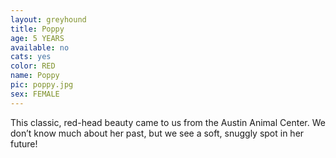 ```yaml
---
layout: greyhound
title: Poppy
age: 5 YEARS
available: no
cats: yes
color: RED
name: Poppy
pic: poppy.jpg
sex: FEMALE
---
```


This classic, red-head beauty came to us from the Austin Animal Center.  We don’t know much about her past, but we
see a soft, snuggly spot in her future!
